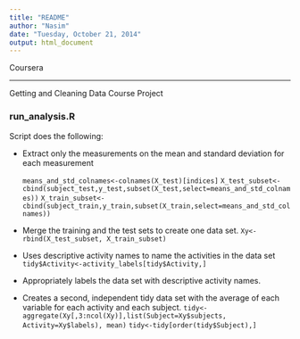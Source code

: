 ```yaml
---
title: "README"
author: "Nasim"
date: "Tuesday, October 21, 2014"
output: html_document
---
```

Coursera
_____________________

Getting and Cleaning Data Course Project

### run_analysis.R

Script does the following: 

* Extract only the measurements on the mean and standard deviation for each measurement
  
    `means_and_std_colnames<-colnames(X_test)[indices]`
    `X_test_subset<-cbind(subject_test,y_test,subset(X_test,select=means_and_std_colnames))`
    `X_train_subset<-cbind(subject_train,y_train,subset(X_train,select=means_and_std_colnames))`

* Merge the training and the test sets to create one data set.
    `Xy<-rbind(X_test_subset, X_train_subset)`

* Uses descriptive activity names to name the activities in the data set
    `tidy$Activity<-activity_labels[tidy$Activity,]`

* Appropriately labels the data set with descriptive activity names. 
* Creates a second, independent tidy data set with the average of each variable for each activity and each subject.
    `tidy<-aggregate(Xy[,3:ncol(Xy)],list(Subject=Xy$subjects, Activity=Xy$labels), mean)`
    `tidy<-tidy[order(tidy$Subject),]`
